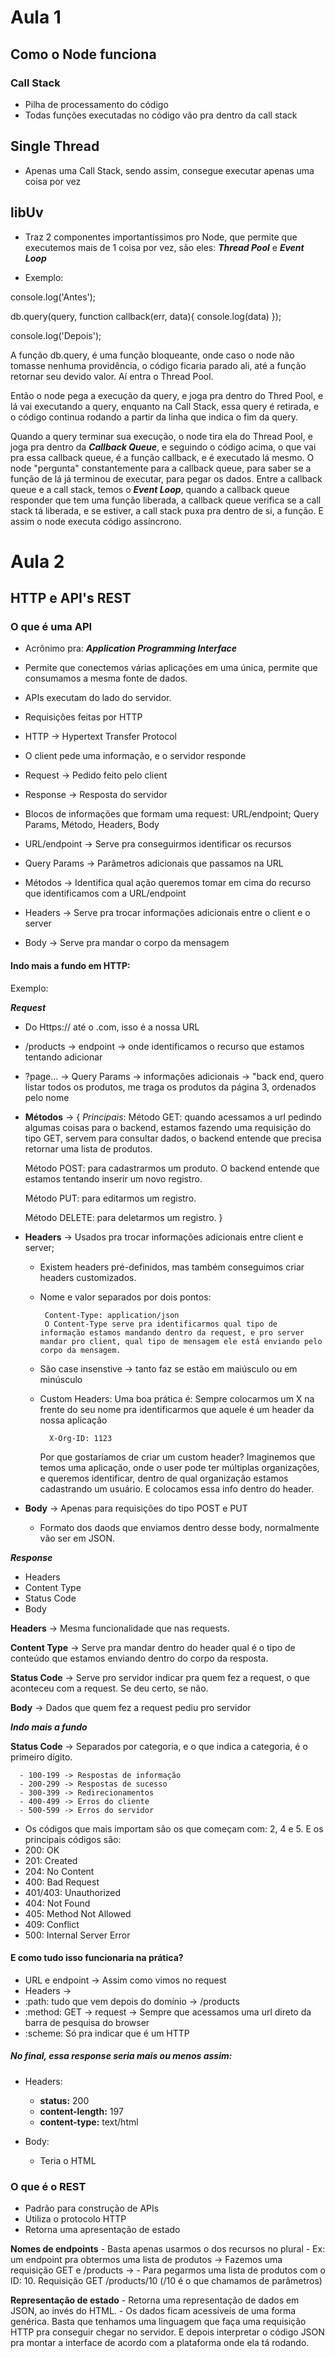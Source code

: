 # Aula 1
## Como o Node funciona
### Call Stack
 - Pilha de processamento do código
 - Todas funções executadas no código vão pra dentro da call stack


## Single Thread
 - Apenas uma Call Stack, sendo assim, consegue executar apenas uma coisa por vez

## libUv
 - Traz 2 componentes importantíssimos pro Node, que permite que executemos mais de 1 coisa por vez, são eles: ***Thread Pool*** e ***Event Loop***
 
 - Exemplo:

 console.log('Antes');

 db.query(query, function callback(err, data){
   console.log(data)
 });

 console.log('Depois');

A função db.query, é uma função bloqueante, onde caso o node não tomasse nenhuma providência, o código ficaria parado ali, até a função retornar seu devido valor. Aí entra o Thread Pool.

Então o node pega a execução da query, e joga pra dentro do Thred Pool, e lá vai executando a query, enquanto na Call Stack, essa query é retirada, e o código continua rodando a partir da linha que indica o fim da query.

Quando a query terminar sua execução, o node tira ela do Thread Pool, e joga pra dentro da 
***Callback Queue***, e seguindo o código acima, o que vai pra essa callback queue, é a função callback, e é executado lá mesmo. O node "pergunta" constantemente para a callback queue, para saber se a função de lá já terminou de executar, para pegar os dados. Entre a callback queue e a call stack, temos o ***Event Loop***, quando a callback queue responder que tem uma função liberada, a callback queue verifica se a call stack tá liberada, e se estiver, a call stack puxa pra dentro de si, a função. E assim o node executa código assíncrono.


# Aula 2
## HTTP e API's REST

### O que é uma API
 - Acrônimo pra: ***Application Programming Interface***
 - Permite que conectemos várias aplicações em uma única, permite que consumamos a mesma fonte de dados. 
 - APIs executam do lado do servidor. 
 - Requisições feitas por HTTP
 
 - HTTP -> Hypertext Transfer Protocol
 - O client pede uma informação, e o servidor responde
 - Request -> Pedido feito pelo client
 - Response -> Resposta do servidor
 - Blocos de informações que formam uma request: URL/endpoint; Query Params, Método, Headers, Body
 - URL/endpoint -> Serve pra conseguirmos identificar os recursos
 - Query Params -> Parâmetros adicionais que passamos na URL
 - Métodos -> Identifica qual ação queremos tomar em cima do recurso que identificamos com a URL/endpoint
 - Headers -> Serve pra trocar informações adicionais entre o client e o server
 - Body -> Serve pra mandar o corpo da mensagem

 #### Indo mais a fundo em HTTP:
Exemplo:
<!-- https://mywebsite.com/products?page=3&orderBy=name -->
***Request***
- Do Https:// até o .com, isso é a nossa URL
- /products -> endpoint -> onde identificamos o recurso que estamos tentando adicionar
- ?page... -> Query Params -> informações adicionais -> "back end, quero listar todos os produtos, me traga os produtos da página 3, ordenados pelo nome
- **Métodos** -> {
  *Principais*: 
  Método GET: quando acessamos a url pedindo algumas coisas para o backend, estamos fazendo uma requisição do tipo GET, servem para consultar dados, o backend entende que precisa retornar uma lista de produtos.

  Método POST: para cadastrarmos um produto. O backend entende que estamos tentando inserir um novo registro.

  Método PUT: para editarmos um registro.

  Método DELETE: para deletarmos um registro.
}

- **Headers** -> Usados pra trocar informações adicionais entre client e server; 
  - Existem headers pré-definidos, mas também conseguimos criar headers customizados.
  - Nome e valor separados por dois pontos:
     ~~~
      Content-Type: application/json
      O Content-Type serve pra identificarmos qual tipo de informação estamos mandando dentro da request, e pro server mandar pro client, qual tipo de mensagem ele está enviando pelo corpo da mensagem.
     ~~~

  - São case insenstive -> tanto faz se estão em maiúsculo ou em minúsculo
  - Custom Headers: Uma boa prática é: Sempre colocarmos um X na frente do seu nome pra identificarmos que aquele é um header da nossa aplicação
      ~~~
        X-Org-ID: 1123
      ~~~

      Por que gostaríamos de criar um custom header?
         Imaginemos que temos uma aplicação, onde o user pode ter múltiplas organizações, e queremos identificar, dentro de qual organização estamos cadastrando um usuário. E colocamos essa info dentro do header.

- **Body** -> Apenas para requisições do tipo POST e PUT
  - Formato dos daods que enviamos dentro desse body, normalmente vão ser em JSON.


***Response***

- Headers
- Content Type
- Status Code
- Body

**Headers** -> Mesma funcionalidade que nas requests.

**Content Type** -> Serve pra mandar dentro do header qual é o tipo de conteúdo que estamos enviando dentro do corpo da resposta.

**Status Code** -> Serve pro servidor indicar pra quem fez a request, o que aconteceu com a request. Se deu certo, se não. 

**Body** -> Dados que quem fez a request pediu pro servidor

***Indo mais a fundo***

**Status Code** -> Separados por categoria, e o que indica a categoria, é o primeiro dígito. 

```
  - 100-199 -> Respostas de informação
  - 200-299 -> Respostas de sucesso
  - 300-399 -> Redirecionamentos
  - 400-499 -> Erros do cliente
  - 500-599 -> Erros do servidor
```
- Os códigos que mais importam são os que começam com: 2, 4 e 5. E os principais códigos são:
 - 200: OK
 - 201: Created
 - 204: No Content
 - 400: Bad Request
 - 401/403: Unauthorized
 - 404: Not Found
 - 405: Method Not Allowed
 - 409: Conflict
 - 500: Internal Server Error


 #### E como tudo isso funcionaria na prática?
 - URL e endpoint -> Assim como vimos no request
 - Headers -> 
  - :path: tudo que vem depois do domínio -> /products
  - :method: GET -> request -> Sempre que acessamos uma url direto da barra de pesquisa do browser
  - :scheme: Só pra indicar que é um HTTP

  ##### No final, essa response seria mais ou menos assim:

  - Headers: 
    - **status:** 200
    - **content-length:** 197
    - **content-type:** text/html

  - Body:
    - Teria o HTML
  
### O que é o REST
 
  - Padrão para construção de APIs
  - Utiliza o protocolo HTTP
  - Retorna uma apresentação de estado

  **Nomes de endpoints**
    - Basta apenas usarmos o dos recursos no plural
      - Ex: um endpoint pra obtermos uma lista de produtos -> Fazemos uma requisição GET e /products -> 
      - Para pegarmos uma lista de produtos com o ID: 10. Requisição GET /products/10 (/10 é o que chamamos de parâmetros)

  **Representação de estado**
    - Retorna uma representação de dados em JSON, ao invés do HTML. 
    - Os dados ficam acessíveis de uma forma genérica. Basta que tenhamos uma linguagem que faça uma requisição HTTP pra conseguir chegar no servidor. E depois interpretar o código JSON pra montar a interface de acordo com a plataforma onde ela tá rodando.